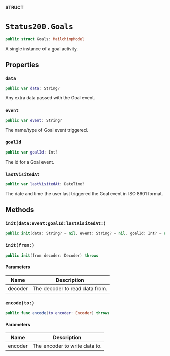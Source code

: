 **STRUCT**

# `Status200.Goals`

```swift
public struct Goals: MailchimpModel
```

A single instance of a goal activity.

## Properties
### `data`

```swift
public var data: String?
```

Any extra data passed with the Goal event.

### `event`

```swift
public var event: String?
```

The name/type of Goal event triggered.

### `goalId`

```swift
public var goalId: Int?
```

The id for a Goal event.

### `lastVisitedAt`

```swift
public var lastVisitedAt: DateTime?
```

The date and time the user last triggered the Goal event in ISO 8601 format.

## Methods
### `init(data:event:goalId:lastVisitedAt:)`

```swift
public init(data: String? = nil, event: String? = nil, goalId: Int? = nil, lastVisitedAt: DateTime? = nil)
```

### `init(from:)`

```swift
public init(from decoder: Decoder) throws
```

#### Parameters

| Name | Description |
| ---- | ----------- |
| decoder | The decoder to read data from. |

### `encode(to:)`

```swift
public func encode(to encoder: Encoder) throws
```

#### Parameters

| Name | Description |
| ---- | ----------- |
| encoder | The encoder to write data to. |